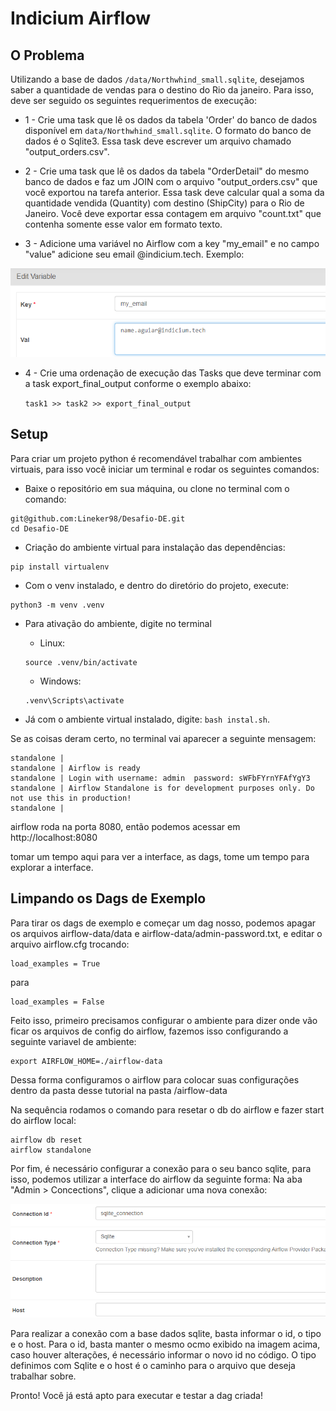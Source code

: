 # Indicium Airflow

## O Problema

Utilizando a base de dados `/data/Northwhind_small.sqlite`, desejamos saber a quantidade de vendas para o destino do Rio da janeiro. Para isso, deve ser seguido os seguintes requerimentos de execução:


- 1 - Crie uma task que lê os dados da tabela 'Order' do banco de dados disponível em `data/Northwhind_small.sqlite`. O formato do banco de dados é o Sqlite3. Essa task deve escrever um arquivo chamado "output_orders.csv".

- 2 - Crie uma task que lê os dados da tabela "OrderDetail" do mesmo banco de dados e faz um JOIN com o arquivo "output_orders.csv" que você exportou na tarefa anterior. Essa task deve calcular qual a soma da quantidade vendida (Quantity) com destino (ShipCity) para o Rio de Janeiro. Você deve exportar essa contagem em arquivo "count.txt" que contenha somente esse valor em formato texto.

- 3 - Adicione uma variável no Airflow com a key "my_email" e no campo "value" adicione seu email @indicium.tech. Exemplo:

![img](images/variable.png)

- 4 - Crie uma ordenação de execução das Tasks que deve terminar com a task export_final_output conforme o exemplo abaixo:

    `task1 >> task2 >> export_final_output`

## Setup

Para criar um projeto python é recomendável trabalhar com ambientes virtuais, para isso você iniciar um terminal e rodar os seguintes comandos:

- Baixe o repositório em sua máquina, ou clone no terminal com o comando:
```
git@github.com:Lineker98/Desafio-DE.git
cd Desafio-DE
```

- Criação do ambiente virtual para instalação das dependências:
```
pip install virtualenv
```

- Com o venv instalado, e dentro do diretório do projeto, execute:
```
python3 -m venv .venv
```

- Para ativação do ambiente, digite no terminal
    - Linux:
    ```console
    source .venv/bin/activate
    ```

    - Windows:
    ```
    .venv\Scripts\activate
    ```

- Já com o ambiente virtual instalado, digite: `bash instal.sh`.


Se as coisas deram certo, no terminal vai aparecer a seguinte mensagem:

```
standalone | 
standalone | Airflow is ready
standalone | Login with username: admin  password: sWFbFYrnYFAfYgY3
standalone | Airflow Standalone is for development purposes only. Do not use this in production!
standalone |
```

airflow roda na porta 8080, então podemos acessar em 
http://localhost:8080

tomar um tempo aqui para ver a interface, as dags, tome um tempo para explorar a interface.

## Limpando os Dags de Exemplo

Para tirar os dags de exemplo e começar um dag nosso, podemos apagar os arquivos
airflow-data/data e airflow-data/admin-password.txt, e editar o arquivo airflow.cfg trocando:
```
load_examples = True
```
para
```
load_examples = False
```

Feito isso, primeiro precisamos configurar o ambiente para dizer onde vão ficar os arquivos de config do airflow, fazemos isso configurando a seguinte variavel de ambiente:

```
export AIRFLOW_HOME=./airflow-data
```

Dessa forma configuramos o airflow para colocar suas configurações dentro da pasta desse tutorial na pasta /airflow-data

Na sequência rodamos o comando para resetar o db do airflow e fazer start do airflow local:

```
airflow db reset
airflow standalone
```

Por fim, é necessário configurar a conexão para o seu banco sqlite, para isso, podemos utilizar a interface do airflow da seguinte forma: Na aba "Admin > Concections", clique a adicionar uma nova conexão:

![img](images/connection.png)

Para realizar a conexão com a base dados sqlite, basta informar o id, o tipo e o host. Para o id, basta manter o mesmo ocmo exibido na imagem acima, caso houver alterações, é necessário informar o novo id no código. O tipo definimos com Sqlite e o host é o caminho para o arquivo que deseja trabalhar sobre.

Pronto! Você já está apto para executar e testar a dag criada!